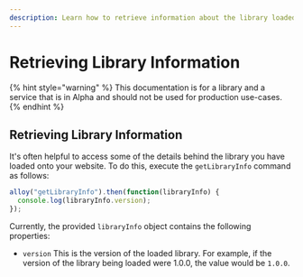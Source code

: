 ```yaml
---
description: Learn how to retrieve information about the library loaded onto the website.
---
```


# Retrieving Library Information

{% hint style="warning" %}
This documentation is for a library and a service that is in Alpha and should not be used for production use-cases.
{% endhint %}

## Retrieving Library Information

It's often helpful to access some of the details behind the library you have loaded onto your website. To do this, execute the `getLibraryInfo` command as follows:

```javascript
alloy("getLibraryInfo").then(function(libraryInfo) {
  console.log(libraryInfo.version);
});
```

Currently, the provided `libraryInfo` object contains the following properties:

* `version` This is the version of the loaded library. For example, if the version of the library being loaded were 1.0.0, the value would be `1.0.0`.

